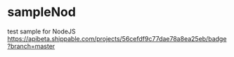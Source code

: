 # sampleNod
test sample for NodeJS
https://apibeta.shippable.com/projects/56cefdf9c77dae78a8ea25eb/badge?branch=master

